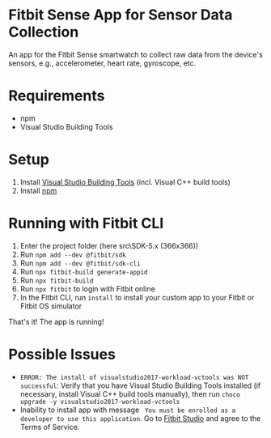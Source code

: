 # Fitbit Sense App for Sensor Data Collection 

An app for the Fitbit Sense smartwatch to collect raw data from the device's sensors, e.g., accelerometer, heart rate, gyroscope, etc.

# Requirements
* npm
* Visual Studio Building Tools

# Setup 
1. Install [Visual Studio Building Tools](https://visualstudio.microsoft.com/thank-you-downloading-visual-studio/?sku=BuildTools&rel=15) (incl. Visual C++ build tools)
2. Install [npm](https://www.npmjs.com/get-npm) 

# Running with Fitbit CLI
1. Enter the project folder (here src\SDK-5.x (366x366))
2. Run ```npm add --dev @fitbit/sdk```
3. Run ```npm add --dev @fitbit/sdk-cli```
4. Run ```npx fitbit-build generate-appid```
5. Run ```npx fitbit-build```
6. Run ```npx fitbit``` to login with Fitbit online
7. In the Fitbit CLI, run ```install``` to install your custom app to your Fitbit or Fitbit OS simulator

That's it! The app is running!

# Possible Issues
* ```ERROR: The install of visualstudio2017-workload-vctools was NOT successful```: 
Verify that you have Visual Studio Building Tools installed (if necessary, install Visual C++ build tools manually), then run ```choco upgrade -y visualstudio2017-workload-vctools```
* Inability to install app with message ``` You must be enrolled as a developer to use this application```. Go to [Fitbit Studio](https://studio.fitbit.com/) and agree to the Terms of Service. 